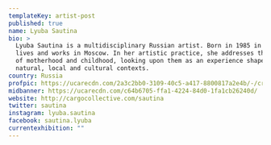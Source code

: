 ```yaml
---
templateKey: artist-post
published: true
name: Lyuba Sautina
bio: >
  Lyuba Sautina is a multidisciplinary Russian artist. Born in 1985 in Siberia,
  lives and works in Moscow. In her artistic practice, she addresses the themes
  of motherhood and childhood, looking upon them as an experience shaped by
  natural, local and cultural contexts. 
country: Russia
profpic: https://ucarecdn.com/2a3c2bb0-3109-40c5-a417-8800817a2e4b/-/crop/863x1022/216,0/-/preview/
midbanner: https://ucarecdn.com/c64b6705-ffa1-4224-84d0-1fa1cb26240d/
website: http://cargocollective.com/sautina
twitter: sautina
instagram: lyuba.sautina
facebook: sautina.lyuba
currentexhibition: ""
---
```

